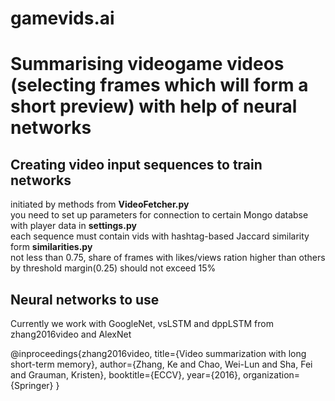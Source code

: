 # gamevids.ai

Summarising videogame videos (selecting frames which will form a short preview) with help of neural networks
=========================================================

Creating video input sequences to train networks
------------------------------------------------------------
initiated by methods from **VideoFetcher.py**<br>
you need to set up parameters for connection to certain Mongo databse with player data in **settings.py**<br>
each sequence must contain vids with hashtag-based Jaccard similarity form **similarities.py**<br>
not less than 0.75, share of frames with likes/views ration higher than others by threshold margin(0.25) should not exceed 15%

Neural networks to use
-----------------------------------------------

Currently we work with GoogleNet, vsLSTM and dppLSTM from zhang2016video and AlexNet


@inproceedings{zhang2016video,
  title={Video summarization with long short-term memory},
  author={Zhang, Ke and Chao, Wei-Lun and Sha, Fei and Grauman, Kristen},
  booktitle={ECCV},
  year={2016},
  organization={Springer}
}


